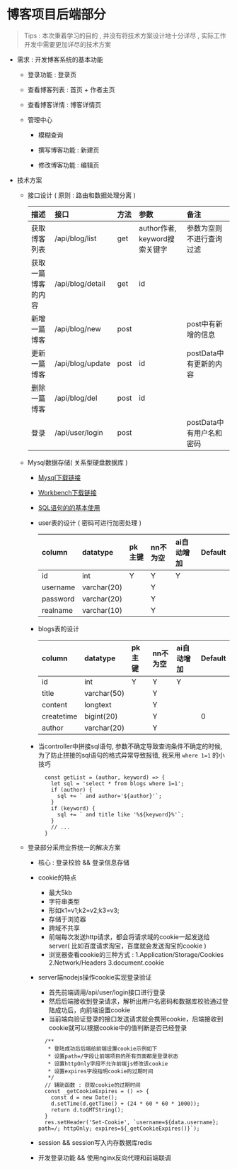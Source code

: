 # 博客项目后端部分

> Tips : 本次秉着学习的目的 , 并没有将技术方案设计地十分详尽 , 实际工作开发中需要更加详尽的技术方案

- 需求 : 开发博客系统的基本功能

  - 登录功能 : 登录页

  - 查看博客列表 : 首页 + 作者主页

  - 查看博客详情 : 博客详情页

  - 管理中心

    - 模糊查询

    - 撰写博客功能 : 新建页

    - 修改博客功能 : 编辑页

- 技术方案

  - 接口设计 ( 原则 : 路由和数据处理分离 )

    | 描述               | 接口             | 方法 | 参数                          | 备注                     |
    | :----------------- | :--------------- | :--- | :---------------------------- | :----------------------- |
    | 获取博客列表       | /api/blog/list   | get  | author作者, keyword搜索关键字 | 参数为空则不进行查询过滤 |
    | 获取一篇博客的内容 | /api/blog/detail | get  | id                            |                          |
    | 新增一篇博客       | /api/blog/new    | post |                               | post中有新增的信息       |
    | 更新一篇博客       | /api/blog/update | post | id                            | postData中有更新的内容   |
    | 删除一篇博客       | /api/blog/del    | post | id                            |                          |
    | 登录               | /api/user/login  | post |                               | postData中有用户名和密码 |

  - Mysql数据存储( 关系型硬盘数据库 )

    - [Mysql下载链接](https://dev.mysql.com/downloads/mysql/)

    - [Workbench下载链接](https://dev.mysql.com/downloads/workbench/)

    - [SQL语句的的基本使用](https://blog.csdn.net/Brannua/article/details/104652438)

    - user表的设计 ( 密码可进行加密处理 )

      | column   | datatype    | pk主键 | nn不为空 | ai自动增加 | Default |
      | :------- | :---------- | :----- | :------- | :--------- | :------ |
      | id       | int         | Y      | Y        | Y          |         |
      | username | varchar(20) |        | Y        |            |         |
      | password | varchar(20) |        | Y        |            |         |
      | realname | varchar(10) |        | Y        |            |         |

    - blogs表的设计

      | column     | datatype    | pk主键 | nn不为空 | ai自动增加 | Default |
      | :--------- | :---------- | :----- | :------- | :--------- | :------ |
      | id         | int         | Y      | Y        | Y          |         |
      | title      | varchar(50) |        | Y        |            |         |
      | content    | longtext    |        | Y        |            |         |
      | createtime | bigint(20)  |        | Y        |            | 0       |
      | author     | varchar(20) |        | Y        |            |         |

    - 当controller中拼接sql语句, 参数不确定导致查询条件不确定的时候, 为了防止拼接的sql语句的格式异常导致报错, 我采用 ```where 1=1``` 的小技巧

      ```
        const getList = (author, keyword) => {
          let sql = 'select * from blogs where 1=1';
          if (author) {
            sql += ` and author='${author}'`;
          }
          if (keyword) {
            sql += ` and title like '%${keyword}%'`;
          }
          // ...
        }
      ```

  - 登录部分采用业界统一的解决方案

    - 核心 : 登录校验 && 登录信息存储

    - cookie的特点
      - 最大5kb
      - 字符串类型
      - 形如k1=v1;k2=v2;k3=v3;
      - 存储于浏览器
      - 跨域不共享
      - 前端每次发送http请求，都会将请求域的cookie一起发送给server( 比如百度请求淘宝，百度就会发送淘宝的cookie )
      - 浏览器查看cookie的三种方式 : 1.Application/Storage/Cookies 2.Network/Headers 3.document.cookie

    - server端nodejs操作cookie实现登录验证
      - 首先前端调用/api/user/login接口进行登录
      - 然后后端接收到登录请求，解析出用户名密码和数据库校验通过登陆成功后，向前端设置cookie
      - 当前端向验证登录的接口发送请求就会携带cookie，后端接收到cookie就可以根据cookie中的值判断是否已经登录
      ```
        /**
         * 登陆成功后后端给前端设置cookie示例如下
         * 设置path=/字段让前端项目的所有页面都是登录状态
         * 设置httpOnly字段不允许前端js修改该cookie
         * 设置expires字段指明cookie的过期时间
         */    
        // 辅助函数 : 获取cookie的过期时间
        const _getCookieExpires = () => {
          const d = new Date();
          d.setTime(d.getTime() + (24 * 60 * 60 * 1000));
          return d.toGMTString();
        }
        res.setHeader('Set-Cookie', `username=${data.username}; path=/; httpOnly; expires=${_getCookieExpires()}`);
      ```

    - session && session写入内存数据库redis

    - 开发登录功能 && 使用nginx反向代理和前端联调

